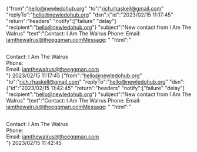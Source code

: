 
{"from":"hello@newledohub.org"
"to":"rich.rhaskell@gmail.com"
"replyTo":"hello@newledohub.org"
"dsn":{"id":"2023/02/15 11:17:45"
"return":"headers"
"notify":["failure"
"delay"]
"recipient":"hello@newledohub.org"}
"subject":"New contact from I Am The Walrus"
"text":"Contact: I Am The Walrus Phone: Email: iamthewalrus@theeggman.comMessage: "
"html":"<h2></h2><div>Contact: I Am The Walrus</div><div>Phone: </div><div>Email: iamthewalrus@theeggman.com</div>"}
2023/02/15 11:17:45
{"from":"hello@newledohub.org"
"to":"rich.rhaskell@gmail.com"
"replyTo":"hello@newledohub.org"
"dsn":{"id":"2023/02/15 11:42:45"
"return":"headers"
"notify":["failure"
"delay"]
"recipient":"hello@newledohub.org"}
"subject":"New contact from I Am The Walrus"
"text":"Contact: I Am The Walrus Phone: Email: iamthewalrus@theeggman.comMessage: "
"html":"<h2></h2><div>Contact: I Am The Walrus</div><div>Phone: </div><div>Email: iamthewalrus@theeggman.com</div>"}
2023/02/15 11:42:45